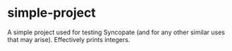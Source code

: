 # simple-project
A simple project used for testing Syncopate (and for any other similar uses that may arise). Effectively prints integers.
